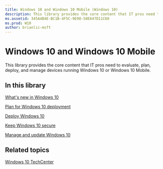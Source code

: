 ```yaml
---
title: Windows 10 and Windows 10 Mobile (Windows 10)
description: This library provides the core content that IT pros need to evaluate, plan, deploy, and manage devices running Windows 10 or Windows 10 Mobile.
ms.assetid: 345A4B4E-BC1B-4F5C-9E90-58E647D11C60
ms.prod: W10
author: brianlic-msft
---
```


# Windows 10 and Windows 10 Mobile


This library provides the core content that IT pros need to evaluate, plan, deploy, and manage devices running Windows 10 or Windows 10 Mobile.

## In this library


[What's new in Windows 10](../windows/whats-new/what-s-new-in-windows-10.md)

[Plan for Windows 10 deployment](../windows/plan/planning-for-windows-10-deployment.md)

[Deploy Windows 10](../windows/deploy/deploy-windows-10.md)

[Keep Windows 10 secure](../windows/keep-secure/keep-windows-secure.md)

[Manage and update Windows 10](../windows/manage/manage-and-update-windows-10.md)

## Related topics


[Windows 10 TechCenter](http://go.microsoft.com/fwlink/?LinkId=620009)

 

 






